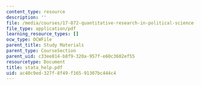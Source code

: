 ```yaml
---
content_type: resource
description: ''
file: /media/courses/17-872-quantitative-research-in-political-science-and-public-policy-spring-2004/ac40c9ed327f8f49f16591307bc444c4_stata_help.pdf
file_type: application/pdf
learning_resource_types: []
ocw_type: OCWFile
parent_title: Study Materials
parent_type: CourseSection
parent_uid: c33ee814-b8f9-320a-957f-e60c3602ef55
resourcetype: Document
title: stata_help.pdf
uid: ac40c9ed-327f-8f49-f165-91307bc444c4
---
```

